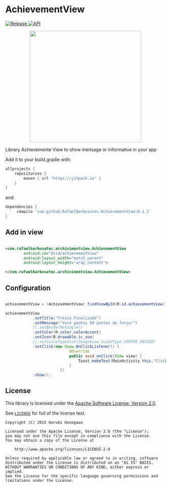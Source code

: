 # AchievementView
[ ![Release](https://img.shields.io/github/release/RafaelBarbosatec/AchievementView.svg?label=jitpack) ](https://jitpack.io/#RafaelBarbosatec/AchievementView)
[![API](https://img.shields.io/badge/API-14%2B-brightgreen.svg?style=flat)](https://android-arsenal.com/api?level=14)

<p align="center">
  <img src="https://github.com/RafaelBarbosatec/AchievementView/blob/master/imagem/exemplo.png" width="350"/>
  <!--<img src="https://github.com/RafaelBarbosatec/AchievementView/blob/master/imagem/example.gif" width="300"/>-->
</p>
<!--<img src="https://github.com/RafaelBarbosatec/AchievementView/blob/master/imagem/exemplo.png" width="350"/>
<img src="https://github.com/RafaelBarbosatec/AchievementView/blob/master/imagem/example.gif" width="350"/>-->
Library Achievemente View to show mensage or informative in your app

Add it to your build.gradle with:
```gradle
allprojects {
    repositories {
        maven { url "https://jitpack.io" }
    }
}
```
and:

```gradle
dependencies {
     compile 'com.github.RafaelBarbosatec:AchievementView:0.1.1'
}

```

Add in view
---

```xml

<com.rafaelbarbosatec.archivimentview.AchievementView
        android:id="@+id/achievementView"
        android:layout_width="match_parent"
        android:layout_height="wrap_content">

</com.rafaelbarbosatec.archivimentview.AchievementView>

```

Configuration
---

```java

achievementView = (AchievementView) findViewById(R.id.achievementView);

achievementView
            .setTitle("Treino Finalizado")
            .setMensage("Você ganhou 50 pontos de força!")
            //.setBorderRetangle()
            .setColor(R.color.colorAccent)
            .setIcon(R.drawable.ic_sun)
            //.setScaleTypeIcon(ImageView.ScaleType.CENTER_INSIDE)
            .setClick(new View.OnClickListener() {
                            @Override
                            public void onClick(View view) {
                                Toast.makeText(MainActivity.this,"Click AchievementView",Toast.LENGTH_SHORT).show();
                            }
                        })
            .show();

```

License
---

This library is licensed under the [Apache Software License, Version 2.0](http://www.apache.org/licenses/LICENSE-2.0).

See [`LICENSE`](LICENSE) for full of the license text.

    Copyright (C) 2015 Haruki Hasegawa

    Licensed under the Apache License, Version 2.0 (the "License");
    you may not use this file except in compliance with the License.
    You may obtain a copy of the License at

        http://www.apache.org/licenses/LICENSE-2.0

    Unless required by applicable law or agreed to in writing, software
    distributed under the License is distributed on an "AS IS" BASIS,
    WITHOUT WARRANTIES OR CONDITIONS OF ANY KIND, either express or implied.
    See the License for the specific language governing permissions and
    limitations under the License.
